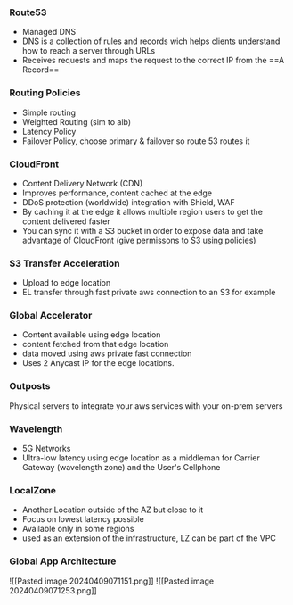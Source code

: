### Route53
- Managed DNS 
- DNS is a collection of rules and records wich helps clients understand how to reach a server through URLs
- Receives requests and maps the request to the correct IP from the ==A Record==
### Routing Policies
- Simple routing
- Weighted Routing (sim to alb)
- Latency Policy
- Failover Policy, choose primary & failover so route 53 routes it
### CloudFront
- Content Delivery Network (CDN)
- Improves performance, content cached at the edge
- DDoS protection (worldwide) integration with Shield, WAF
- By caching it at the edge it allows multiple region users to get the content delivered faster
- You can sync it with a S3 bucket in order to expose data and take advantage of CloudFront (give permissons to S3 using policies)
### S3 Transfer Acceleration
- Upload to edge location
- EL transfer through fast private aws connection to an S3 for example
### Global Accelerator
- Content available using edge location
- content fetched from that edge location
- data moved using aws private fast connection
- Uses 2 Anycast IP for the edge locations.
### Outposts
Physical servers to integrate your aws services with your on-prem servers
### Wavelength
- 5G Networks
- Ultra-low latency using edge location as a middleman for Carrier Gateway (wavelength zone) and the User's Cellphone
### LocalZone
- Another Location outside of the AZ but close to it
- Focus on lowest latency possible
- Available only in some regions
- used as an extension of the infrastructure, LZ can be part of the VPC
### Global App Architecture
![[Pasted image 20240409071151.png]]
![[Pasted image 20240409071253.png]]

